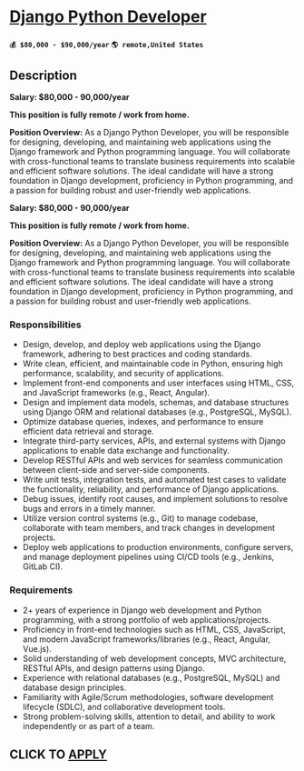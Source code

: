 # [Django Python Developer](https://www.remotewlb.com/apply/django-python-developer-115304)  
###  
#### `💰 $80,000 - $90,000/year` `🌎 remote,United States`  

## Description

 **Salary: $80,000 - 90,000/year**

 **This position is fully remote / work from home.**

 **Position Overview:** As a Django Python Developer, you will be responsible for designing, developing, and maintaining web applications using the Django framework and Python programming language. You will collaborate with cross-functional teams to translate business requirements into scalable and efficient software solutions. The ideal candidate will have a strong foundation in Django development, proficiency in Python programming, and a passion for building robust and user-friendly web applications.

  

 **Salary: $80,000 - 90,000/year**

 **This position is fully remote / work from home.**

 **Position Overview:** As a Django Python Developer, you will be responsible for designing, developing, and maintaining web applications using the Django framework and Python programming language. You will collaborate with cross-functional teams to translate business requirements into scalable and efficient software solutions. The ideal candidate will have a strong foundation in Django development, proficiency in Python programming, and a passion for building robust and user-friendly web applications.

  

### Responsibilities

* Design, develop, and deploy web applications using the Django framework, adhering to best practices and coding standards.
* Write clean, efficient, and maintainable code in Python, ensuring high performance, scalability, and security of applications.
* Implement front-end components and user interfaces using HTML, CSS, and JavaScript frameworks (e.g., React, Angular).
* Design and implement data models, schemas, and database structures using Django ORM and relational databases (e.g., PostgreSQL, MySQL).
* Optimize database queries, indexes, and performance to ensure efficient data retrieval and storage.
* Integrate third-party services, APIs, and external systems with Django applications to enable data exchange and functionality.
* Develop RESTful APIs and web services for seamless communication between client-side and server-side components.
* Write unit tests, integration tests, and automated test cases to validate the functionality, reliability, and performance of Django applications.
* Debug issues, identify root causes, and implement solutions to resolve bugs and errors in a timely manner.
* Utilize version control systems (e.g., Git) to manage codebase, collaborate with team members, and track changes in development projects.
* Deploy web applications to production environments, configure servers, and manage deployment pipelines using CI/CD tools (e.g., Jenkins, GitLab CI).

  

  

  

### Requirements

* 2+ years of experience in Django web development and Python programming, with a strong portfolio of web applications/projects.
* Proficiency in front-end technologies such as HTML, CSS, JavaScript, and modern JavaScript frameworks/libraries (e.g., React, Angular, Vue.js).
* Solid understanding of web development concepts, MVC architecture, RESTful APIs, and design patterns using Django. 
* Experience with relational databases (e.g., PostgreSQL, MySQL) and database design principles.
* Familiarity with Agile/Scrum methodologies, software development lifecycle (SDLC), and collaborative development tools.
* Strong problem-solving skills, attention to detail, and ability to work independently or as part of a team.

  

  
## CLICK TO [APPLY](https://www.remotewlb.com/apply/django-python-developer-115304)

